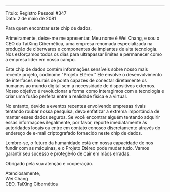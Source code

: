 
---

Título: Registro Pessoal #347  
Data: 2 de maio de 2081

Para quem encontrar este chip de dados,

Primeiramente, deixe-me me apresentar. Meu nome é Wei Chang, e sou o CEO da TaiXing Cibernética, uma empresa renomada especializada na produção de ciberwares e componentes de implantes de alta tecnologia. Nos esforçamos todos os dias para ultrapassar limites e permanecer como a empresa líder em nosso campo.

Este chip de dados contém informações sensíveis sobre nosso mais recente projeto, codinome "Projeto Etéreo." Ele envolve o desenvolvimento de interfaces neurais de ponta capazes de conectar diretamente os humanos ao mundo digital sem a necessidade de dispositivos externos. Nosso objetivo é revolucionar a forma como interagimos com a tecnologia e criar uma fusão perfeita entre a realidade física e a virtual.

No entanto, devido a eventos recentes envolvendo empresas rivais tentando roubar nossa pesquisa, devo enfatizar a extrema importância de manter esses dados seguros. Se você encontrar alguém tentando adquirir essas informações ilegalmente, por favor, reporte imediatamente às autoridades locais ou entre em contato conosco discretamente através do endereço de e-mail criptografado fornecido neste chip de dados.

Lembre-se, o futuro da humanidade está em nossa capacidade de nos fundir com as máquinas, e o Projeto Etéreo pode mudar tudo. Vamos garantir seu sucesso e protegê-lo de cair em mãos erradas.

Obrigado pela sua atenção e cooperação.

Atenciosamente,  
Wei Chang  
CEO, TaiXing Cibernética
